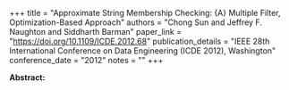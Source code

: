 +++
title = "Approximate String Membership Checking: {A} Multiple Filter, Optimization-Based Approach"
authors = "Chong Sun and Jeffrey F. Naughton and Siddharth Barman"
paper_link = "https://doi.org/10.1109/ICDE.2012.68"
publication_details = "IEEE 28th International Conference on Data Engineering (ICDE 2012),  Washington"
conference_date = "2012"
notes = ""
+++

<b>Abstract:</b>
